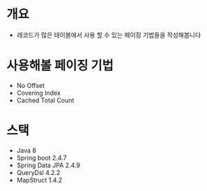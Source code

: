 # 개요

- 레코드가 많은 테이블에서 사용 할 수 있는 페이징 기법들을 작성해봅니다

# 사용해볼 페이징 기법

- No Offset
- Covering Index
- Cached Total Count

# 스택

- Java 8
- Spring boot 2.4.7
- Spring Data JPA 2.4.9
- QueryDsl 4.2.2
- MapStruct 1.4.2